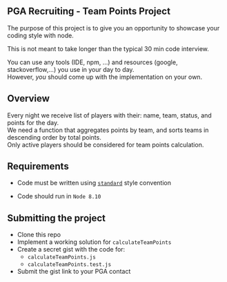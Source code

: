 ## PGA Recruiting - Team Points Project

The purpose of this project is to give you an opportunity to showcase your
coding style with node.

This is not meant to take longer than the typical 30 min code interview.

You can use any tools (IDE, npm, ...) and resources (google, stackoverflow,...) you use in your day to day.   
However, _you_ should come up with the implementation on your own.

## Overview

Every night we receive list of players with their: name, team, status, and points for the day.  
We need a function that aggregates points by team, and sorts teams in descending order by total points.  
Only active players should be considered for team points calculation.

## Requirements

* Code must be written using [`standard`](https://www.npmjs.com/package/standard) style convention

* Code should run in `Node 8.10`

## Submitting the project
 * Clone this repo
 * Implement a working solution for `calculateTeamPoints`
 * Create a secret gist with the code for:
    * `calculateTeamPoints.js`
    * `calculateTeamPoints.test.js`
 * Submit the gist link to your PGA contact
